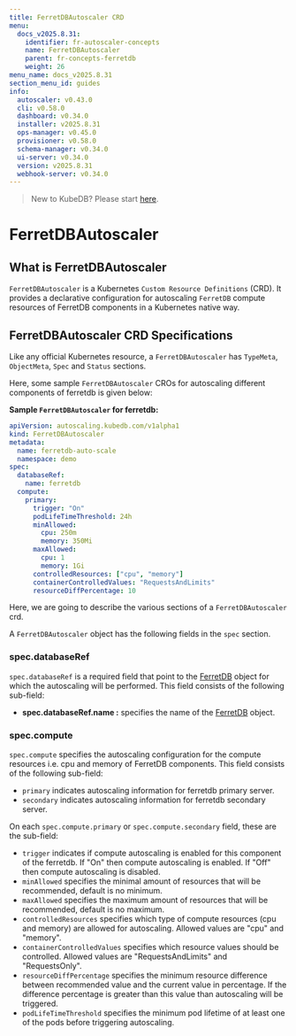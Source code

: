 ```yaml
---
title: FerretDBAutoscaler CRD
menu:
  docs_v2025.8.31:
    identifier: fr-autoscaler-concepts
    name: FerretDBAutoscaler
    parent: fr-concepts-ferretdb
    weight: 26
menu_name: docs_v2025.8.31
section_menu_id: guides
info:
  autoscaler: v0.43.0
  cli: v0.58.0
  dashboard: v0.34.0
  installer: v2025.8.31
  ops-manager: v0.45.0
  provisioner: v0.58.0
  schema-manager: v0.34.0
  ui-server: v0.34.0
  version: v2025.8.31
  webhook-server: v0.34.0
---
```


> New to KubeDB? Please start [here](/docs/v2025.8.31/README).

# FerretDBAutoscaler

## What is FerretDBAutoscaler

`FerretDBAutoscaler` is a Kubernetes `Custom Resource Definitions` (CRD). It provides a declarative configuration for autoscaling `FerretDB` compute resources of FerretDB components in a Kubernetes native way.

## FerretDBAutoscaler CRD Specifications

Like any official Kubernetes resource, a `FerretDBAutoscaler` has `TypeMeta`, `ObjectMeta`, `Spec` and `Status` sections.

Here, some sample `FerretDBAutoscaler` CROs for autoscaling different components of ferretdb is given below:

**Sample `FerretDBAutoscaler` for ferretdb:**

```yaml
apiVersion: autoscaling.kubedb.com/v1alpha1
kind: FerretDBAutoscaler
metadata:
  name: ferretdb-auto-scale
  namespace: demo
spec:
  databaseRef:
    name: ferretdb
  compute:
    primary:
      trigger: "On"
      podLifeTimeThreshold: 24h
      minAllowed:
        cpu: 250m
        memory: 350Mi
      maxAllowed:
        cpu: 1
        memory: 1Gi
      controlledResources: ["cpu", "memory"]
      containerControlledValues: "RequestsAndLimits"
      resourceDiffPercentage: 10
```

Here, we are going to describe the various sections of a `FerretDBAutoscaler` crd.

A `FerretDBAutoscaler` object has the following fields in the `spec` section.

### spec.databaseRef

`spec.databaseRef` is a required field that point to the [FerretDB](/docs/v2025.8.31/guides/ferretdb/concepts/ferretdb) object for which the autoscaling will be performed. This field consists of the following sub-field:

- **spec.databaseRef.name :** specifies the name of the [FerretDB](/docs/v2025.8.31/guides/ferretdb/concepts/ferretdb) object.

### spec.compute

`spec.compute` specifies the autoscaling configuration for the compute resources i.e. cpu and memory of FerretDB components. This field consists of the following sub-field:
- `primary` indicates autoscaling information for ferretdb primary server.
- `secondary` indicates autoscaling information for ferretdb secondary server.

On each `spec.compute.primary` or `spec.compute.secondary` field, these are the sub-field:

- `trigger` indicates if compute autoscaling is enabled for this component of the ferretdb. If "On" then compute autoscaling is enabled. If "Off" then compute autoscaling is disabled.
- `minAllowed` specifies the minimal amount of resources that will be recommended, default is no minimum.
- `maxAllowed` specifies the maximum amount of resources that will be recommended, default is no maximum.
- `controlledResources` specifies which type of compute resources (cpu and memory) are allowed for autoscaling. Allowed values are "cpu" and "memory".
- `containerControlledValues` specifies which resource values should be controlled. Allowed values are "RequestsAndLimits" and "RequestsOnly".
- `resourceDiffPercentage` specifies the minimum resource difference between recommended value and the current value in percentage. If the difference percentage is greater than this value than autoscaling will be triggered.
- `podLifeTimeThreshold` specifies the minimum pod lifetime of at least one of the pods before triggering autoscaling.